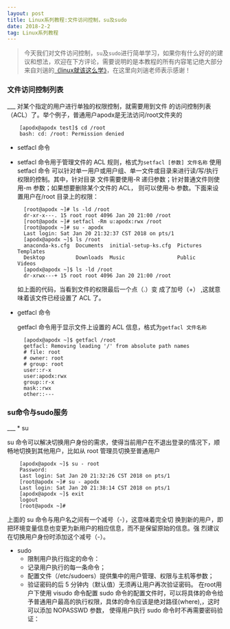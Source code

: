 ```yaml
---
layout: post
title: Linux系列教程:文件访问控制，su及sudo
date: 2018-2-2
tag: Linux系列教程
---
```


> 今天我们对文件访问控制，`su`及`sudo`进行简单学习，如果你有什么好的的建议和想法，欢迎在下方评论，需要说明的是本教程的所有内容笔记绝大部分来自刘遄的[《linux就该这么学》](http://www.linuxprobe.com/book)，在这里向刘遄老师表示感谢！

<h3>文件访问控制列表</h3>
___
对某个指定的用户进行单独的权限控制，就需要用到文件
的访问控制列表（ACL）了。举个例子，普通用户apodx是无法访问/root文件夹的

		[apodx@apodx test]$ cd /root
		bash: cd: /root: Permission denied

* setfacl 命令
* 
	setfacl 命令用于管理文件的 ACL 规则，格式为`setfacl [参数] 文件名称`
	使用 setfacl 命令
可以针对单一用户或用户组、单一文件或目录来进行读/写/执行权限的控制。其中，针对目录
文件需要使用-R 递归参数；针对普通文件则使用-m 参数；如果想要删除某个文件的 ACL，
则可以使用-b 参数。下面来设置用户在/root 目录上的权限：

		[root@apodx ~]# ls -ld /root
		dr-xr-x---. 15 root root 4096 Jan 20 21:00 /root
		[root@apodx ~]# setfacl -Rm u:apodx:rwx /root
		[root@apodx ~]# su - apodx
		Last login: Sat Jan 20 21:32:37 CST 2018 on pts/1
		[apodx@apodx ~]$ ls /root
		anaconda-ks.cfg  Documents  initial-setup-ks.cfg  Pictures  Templates
		Desktop          Downloads  Music                 Public    Videos
		[apodx@apodx ~]$ ls -ld /root
		dr-xrwx---+ 15 root root 4096 Jan 20 21:00 /root
	如上面的代码，当看到文件的权限最后一个点（.）变
成了加号（+） ,这就意味着该文件已经设置了 ACL 了。
* getfacl 命令

	getfacl 命令用于显示文件上设置的 ACL 信息，格式为`getfacl 文件名称`

		[apodx@apodx ~]$ getfacl /root
		getfacl: Removing leading '/' from absolute path names
		# file: root
		# owner: root
		# group: root
		user::r-x
		user:apodx:rwx
		group::r-x
		mask::rwx
		other::---

<h3>su命令与sudo服务</h3>
___
* su

su 命令可以解决切换用户身份的需求，使得当前用户在不退出登录的情况下，顺畅地切换到其他用户，比如从 root 管理员切换至普通用户

		[apodx@apodx ~]$ su - root
		Password: 
		Last login: Sat Jan 20 21:32:26 CST 2018 on pts/1
		[root@apodx ~]# su - apodx
		Last login: Sat Jan 20 21:38:14 CST 2018 on pts/1
		[apodx@apodx ~]$ exit
		logout
		[root@apodx ~]# 


上面的 su 命令与用户名之间有一个减号（-），这意味着完全切
换到新的用户，即把环境变量信息也变更为新用户的相应信息，而不是保留原始的信息。强
烈建议在切换用户身份时添加这个减号（-）。
	
* sudo
	* 限制用户执行指定的命令：
	* 记录用户执行的每一条命令；
	* 配置文件（/etc/sudoers）提供集中的用户管理、权限与主机等参数；
	*  验证密码的后 5 分钟内（默认值）无须再让用户再次验证密码。
在root用户下使用 visudo 命令配置 sudo 命令的配置文件时，可以将具体的命令给予普通用户最高的执行权限，具体的命令应该是绝对路径(where),，这时可以添加 NOPASSWD 参数，
使得用户执行 sudo 命令时不再需要密码验证：